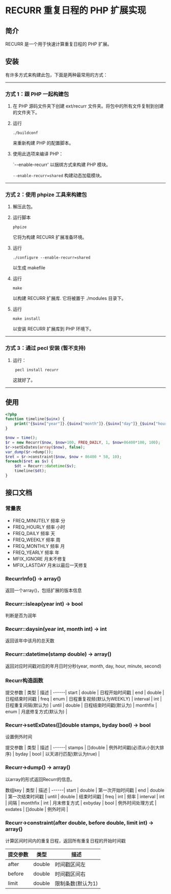 # RECURR 重复日程的 PHP 扩展实现

## 简介

RECURR 是一个用于快速计算重复日程的 PHP 扩展。

## 安装

有许多方式来构建此包，下面是两种最常用的方式：

-----------------------------------------------------------------------------
### 方式 1：跟 PHP 一起构建包

1.  在 PHP 源码文件夹下创建 ext/recurr 文件夹。将包中的所有文件复制到创建的文件夹下。

2.  运行

        ./buildconf

    来重新构建 PHP 的配置脚本。

3.  使用此选项来编译 PHP：

    `--enable-recurr' 以捆绑方式来构建 PHP 模块。

    `--enable-recurr=shared` 构建动态加载模块。

-----------------------------------------------------------------------------
### 方式 2：使用 phpize 工具来构建包

1.  解压此包。

2.  运行脚本

        phpize

    它将为构建 RECURR 扩展准备环境。

3.  运行

        ./configure --enable-recurr=shared

    以生成 makefile

4.  运行

        make

    以构建 RECURR 扩展库. 它将被置于 ./modules 目录下。

5.  运行

        make install

    以安装 RECURR 扩展库到 PHP 环境下。

-----------------------------------------------------------------------------
### 方式 3：通过 pecl 安装 (暂不支持)

1. 运行：

        pecl install recurr

    这就好了。

-----------------------------------------------------------------------------

## 使用

```php
<?php
function timeline($uinx) {
    print("{$uinx["year"]}.{$uinx["month"]}.{$uinx["day"]}_{$uinx["hour"]}.{$uinx["minute"]}.{$uinx["second"]}\n");
}

$now = time();
$r = new Recurr($now, $now+100, FREQ_DAILY, 1, $now+86400*100, 100);
$r->setExDates(array($now), false);
var_dump($r->dump());
$ret = $r->constraint($now, $now + 86400 * 50, 10);
foreach($ret as $v) {
    $dt = Recurr::datetime($v);
    timeline($dt);
}
```

## 接口文档

### 常量表

* FREQ_MINUTELY 频率 分
* FREQ_HOURLY 频率 小时
* FREQ_DAILY 频率 天
* FREQ_WEEKLY 频率 周
* FREQ_MONTHLY 频率 月
* FREQ_YEARLY 频率 年
* MFIX_IGNORE 月末不修复
* MFIX_LASTDAY 月末以最后一天修复

### RecurrInfo() -> array()

返回一个array()，包括扩展的版本信息

### Recurr::isleap(year int) -> bool

判断是否为润年

### Recurr::daysin(year int, month int) -> int

返回该年中该月的总天数

### Recurr::datetime(stamp double) -> array()

返回对应时间戳对应的年月日时分秒(year, month, day, hour, minute, second)

### Recurr构造函数

提交参数 | 类型 | 描述 |
------|
start | double | 日程开始时间戳 |
end | double | 日程结束时间戳 |
freq | enum | 日程重复视频(默认为WEEKLY) |
interval | int | 日程重复间隔(默认为) |
until | double | 日程结束时间戳(默认为) |
monthfix | enum | 月底修复方式(默认为) |

### Recurr->setExDates([]double stamps, byday bool) -> bool

设置例外时间

提交参数 | 类型 | 描述 |
------|
stamps | []double | 例外时间戳(必须从小到大排序) |
byday | bool | 以天进行匹配(默认为true) |

### Recurr->dump() -> array()

以array的形式返回Recurr的信息。

数组key | 类型 | 描述 |
------|
start | double | 第一次开始时间戳 |
end | double | 第一次结束时间戳 |
until | double | 结束时间戳 |
freq | int | 频率 |
interval | int | 间隔 |
monthfix | int | 月末修复方式 |
exbyday | bool | 例外时间处理方式 |
exdates | []double | 例外时间 |

### Recurr->constraint(after double, before double, limit int) -> array()

计算区间时间内的重复日程，返回所有重复日程的开始时间戳

提交参数 | 类型   | 描述 |
---------|--------|------|
after    | double | 时间戳区间左 |
before   | double | 时间戳区间右 |
limit    | double | 限制条数(默认为1) |
